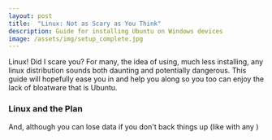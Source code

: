 ```yaml
---
layout: post
title:  "Linux: Not as Scary as You Think"
description: Guide for installing Ubuntu on Windows devices
image: /assets/img/setup_complete.jpg
---
```

<p class="intro"><span class="dropcap">L</span>inux! Did I scare you? For many, the idea of using, much less installing, any linux distribution sounds both daunting and potentially dangerous. This guide will hopefully ease you in and help you along so you too can enjoy the lack of bloatware that is Ubuntu. </p>

### Linux and the Plan



And, although you can lose data if you don't back things up (like with any )